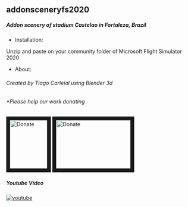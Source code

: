 ## addonsceneryfs2020 

##### Addon scenery of stadium Castelao in Fortaleza, Brazil


+ Installation:

Unzip and paste on your community folder of Microsoft Flight Simulator 2020

+ About:

######  Created by Tiago Carleial using Blender 3d

###### *Please help our work donating

<a href="https://streamlabs.com/IronTiago" target="_blank"><img src="https://ps.w.org/button-paypal-donation/assets/icon-256x256.jpg?rev=1682981" 
alt="Donate" width="100" height="130" border="10" /></a>
<a href="http://vaka.me/1336638" target="_blank"><img src="https://cantarinobrasileiro.com.br/wp-content/uploads/2018/03/nota4-4.jpg" 
alt="Donate" width="200" height="130" border="10" /></a>

<a href="https://youtu.be/aVIwzAw1NPg" target="_blank"></a>

##### Youtube Video
[![youtube](https://img.youtube.com/vi/aVIwzAw1NPg/0.jpg)](https://www.youtube.com/watch?v=aVIwzAw1NPg)
